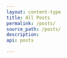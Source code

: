 ```yaml
---
layout: content-type
title: All Posts
permalink: /posts/
source_path: /posts/
description:
api: posts

---
```

